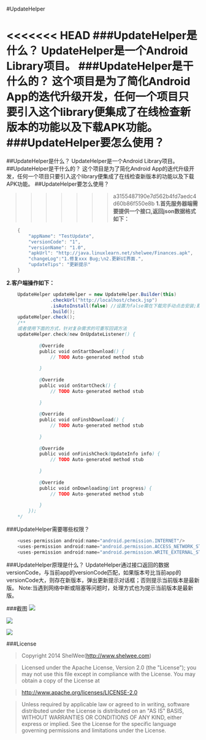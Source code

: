 #UpdateHelper

<<<<<<< HEAD
###UpdateHelper是什么？
UpdateHelper是一个Android Library项目。
###UpdateHelper是干什么的？
这个项目是为了简化Android App的迭代升级开发，任何一个项目只要引入这个library便集成了在线检查新版本的功能以及下载APK功能。
###UpdateHelper要怎么使用？
=======
##UpdateHelper是什么？
UpdateHelper是一个Android Library项目。
##UpdateHelper是干什么的？
这个项目是为了简化Android App的迭代升级开发，任何一个项目只要引入这个library便集成了在线检查新版本的功能以及下载APK功能。
##UpdateHelper要怎么使用？
>>>>>>> a3155487190e7d562b4fd7aedc4d60b86f550e8b
**1.首先服务器端需要提供一个接口,返回json数据格式如下：**
```Java
    {   
        "appName": "TestUpdate", 
        "versionCode": "1", 
        "versionName": "1.0", 
        "apkUrl": "http://java.linuxlearn.net/shelwee/Finances.apk", 
        "changeLog":"1.修复xxx Bug;\n2.更新UI界面.", 
        "updateTips": "更新提示" 
    }
```   
**2.客户端操作如下：**
```Java
    UpdateHelper updateHelper = new UpdateHelper.Builder(this)
				.checkUrl("http://localhost/check.jsp")
				.isAutoInstall(false) //设置为false需在下载完手动点击安装;默认值为true，下载后自动安装。
		        .build();
	updateHelper.check(); 
	/**
	或者使用下面的方式，针对复杂需求的可重写回调方法
	updateHelper.check(new OnUpdateListener() {
			
			@Override
			public void onStartDownload() {
				// TODO Auto-generated method stub
				
			}
			
			@Override
			public void onStartCheck() {
				// TODO Auto-generated method stub
				
			}
			
			@Override
			public void onFinshDownload() {
				// TODO Auto-generated method stub
				
			}
			
			@Override
			public void onFinishCheck(UpdateInfo info) {
				// TODO Auto-generated method stub
				
			}
			
			@Override
			public void onDownloading(int progress) {
				// TODO Auto-generated method stub
				
			}
		});
    */
```
###UpdateHelper需要哪些权限？
```java
    <uses-permission android:name="android.permission.INTERNET"/>
	<uses-permission android:name="android.permission.ACCESS_NETWORK_STATE" />
    <uses-permission android:name="android.permission.WRITE_EXTERNAL_STORAGE"/>
```
###UpdateHelper原理是什么？
UpdateHelper通过接口返回的数据versionCode，与当前app的versionCode匹配，如果版本号比当前app的versionCode大，则存在新版本，弹出更新提示对话框；否则提示当前版本是最新版。
Note:当遇到网络中断或阻塞等问题时，处理方式也为提示当前版本是最新版。
	
###截图
![](https://github.com/shelwee/ImageStorage/raw/master/UpdateHelper/UpdateDialog.png)

![](https://github.com/shelwee/ImageStorage/raw/master/UpdateHelper/Downloading.png)

![](https://github.com/shelwee/ImageStorage/raw/master/UpdateHelper/Downloaded.png)

###License
>Copyright 2014 ShelWee(http://www.shelwee.com)

>Licensed under the Apache License, Version 2.0 (the "License");
>you may not use this file except in compliance with the License.
>You may obtain a copy of the License at

>    http://www.apache.org/licenses/LICENSE-2.0

>Unless required by applicable law or agreed to in writing, software
>distributed under the License is distributed on an "AS IS" BASIS,
>WITHOUT WARRANTIES OR CONDITIONS OF ANY KIND, either express or implied.
>See the License for the specific language governing permissions and
>limitations under the License.

